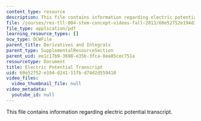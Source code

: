 ```yaml
---
content_type: resource
description: This file contains information regarding electric potential transcript.
file: /courses/res-tll-004-stem-concept-videos-fall-2013/60e52752e194d24111fbd74d2d559410_MITRES_TLL-004F13_ElecPote.pdf
file_type: application/pdf
learning_resource_types: []
ocw_type: OCWFile
parent_title: Derivatives and Integrals
parent_type: SupplementalResourceSection
parent_uid: ee1c17b9-3698-e35b-3fca-8ea85cec751a
resourcetype: Document
title: Electric Potential Transcript
uid: 60e52752-e194-d241-11fb-d74d2d559410
video_files:
  video_thumbnail_file: null
video_metadata:
  youtube_id: null
---
```

This file contains information regarding electric potential transcript.

